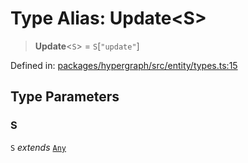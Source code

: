 # Type Alias: Update\<S\>

> **Update**\<`S`\> = `S`\[`"update"`\]

Defined in: [packages/hypergraph/src/entity/types.ts:15](https://github.com/hashirpm/hypergraph/blob/ab4ea1cdb9430798142e0d735aac9d31c2cf0ae0/packages/hypergraph/src/entity/types.ts#L15)

## Type Parameters

### S

`S` *extends* [`Any`](Any.md)
